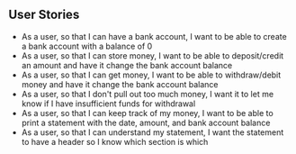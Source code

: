 ##

## User Stories ##
* As a user, so that I can have a bank account, I want to be able to create a bank account with a balance of 0
* As a user, so that I can store money, I want to be able to deposit/credit an amount and have it change the bank account balance
* As a user, so that I can get money, I want to be able to withdraw/debit money and have it change the bank account balance
* As a user, so that I don't pull out too much money, I want it to let me know if I have insufficient funds for withdrawal
* As a user, so that I can keep track of my money, I want to be able to print a statement with the date, amount, and bank account balance
* As a user, so that I can understand my statement, I want the statement to have a header so I know which section is which
